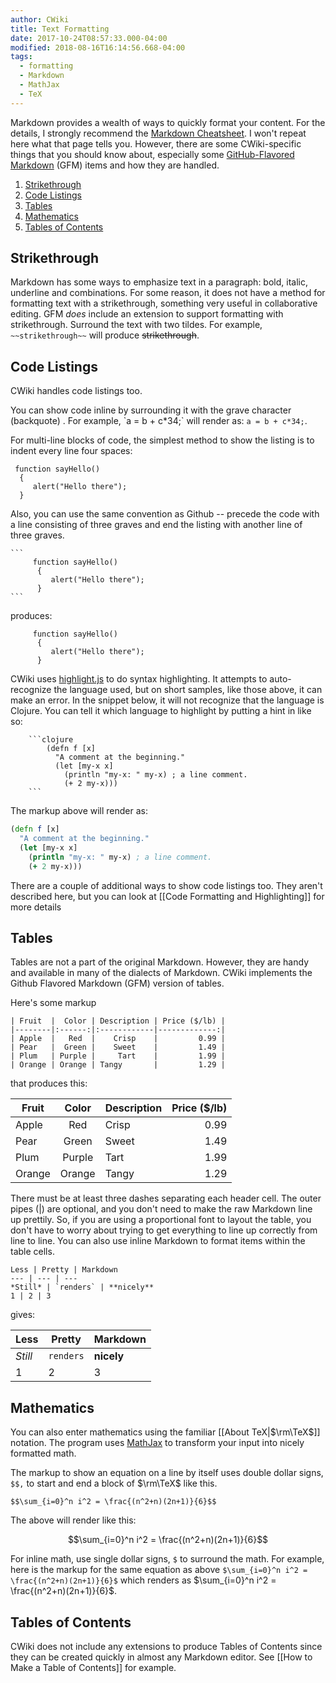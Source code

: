 ```yaml
---
author: CWiki
title: Text Formatting
date: 2017-10-24T08:57:33.000-04:00
modified: 2018-08-16T16:14:56.668-04:00
tags:
  - formatting
  - Markdown
  - MathJax
  - TeX
---
```



Markdown provides a wealth of ways to quickly format your content. For the details, I strongly recommend the [Markdown Cheatsheet](https://github.com/adam-p/markdown-here/wiki/Markdown-Cheatsheet). I won't repeat here what that page tells you. However, there are some CWiki-specific things that you should know about, especially some [GitHub-Flavored Markdown](https://github.github.com/gfm/) (GFM) items and how they are handled.

1. [Strikethrough](#strikethrough)
1. [Code Listings](#code-listings)
2. [Tables](#tables)
3. [Mathematics](#mathematics)
4. [Tables of Contents](#toc)

## Strikethrough <a name="strikethrough"></a> ##

Markdown has some ways to emphasize text in a paragraph: bold, italic, underline and combinations. For some reason, it does not have a method for formatting text with a strikethrough, something very useful in collaborative editing. GFM _does_ include an extension to support formatting with strikethrough. Surround the text with two tildes. For example, `~~strikethrough~~` will produce ~~strikethrough~~.

## Code Listings <a name="code-listings"></a> ##

CWiki handles code listings too. 

You can show code inline by surrounding it with the grave character (backquote) . For example, \`a = b + c*34;\` will render as: `a = b + c*34;`.

For multi-line blocks of code, the simplest method to show the listing is to indent every line four spaces:

     function sayHello()
      {
         alert("Hello there");
      }

 Also, you can use the same convention as Github -- precede the code with a line consisting of three graves and end the listing with another line of three graves. 

    ```
         function sayHello()
          {
             alert("Hello there");
          }
    ```

produces:

```
     function sayHello()
      {
         alert("Hello there");
      }
```

CWiki uses [highlight.js](https://highlightjs.org) to do syntax highlighting. It attempts to auto-recognize the language used, but on short samples, like those above, it can make an error. In the snippet below, it will not recognize that the language is Clojure. You can tell it which language to highlight by putting a hint in like so:

````text
    ```clojure
        (defn f [x]
          "A comment at the beginning."
          (let [my-x x]
            (println "my-x: " my-x) ; a line comment.
            (+ 2 my-x)))
    ```
````

The markup above will render as:

```clojure
(defn f [x]
  "A comment at the beginning."
  (let [my-x x]
    (println "my-x: " my-x) ; a line comment.
    (+ 2 my-x)))
```

There are a couple of additional ways to show code listings too. They aren't described here, but you can look at [[Code Formatting and Highlighting]] for more details

## Tables <a name="tables"></a> ##

Tables are not a part of the original Markdown. However, they are handy and available in many of the dialects of Markdown. CWiki implements the Github Flavored Markdown (GFM) version of tables.

Here's some markup

    | Fruit  |  Color | Description | Price ($/lb) |
    |--------|:------:|:------------|-------------:|
    | Apple  |   Red  |    Crisp    |         0.99 |
    | Pear   |  Green |    Sweet    |         1.49 |
    | Plum   | Purple |     Tart    |         1.99 |
    | Orange | Orange | Tangy       |         1.29 |

that produces this:

| Fruit |  Color | Description | Price ($/lb) |
|-------|:------:|:-----------|-------------:|
| Apple  |   Red  |    Crisp    |         0.99 |
| Pear   |  Green |    Sweet    |         1.49 |
| Plum   | Purple |     Tart    |         1.99 |
| Orange | Orange | Tangy |      1.29 |

There must be at least three dashes separating each header cell. The outer pipes (|) are optional, and you don't need to make the raw Markdown line up prettily. So, if you are using a proportional font to layout the table, you don't have to worry about trying to get everything to line up correctly from line to line. You can also use inline Markdown to format items within the table cells.

    Less | Pretty | Markdown
    --- | --- | ---
    *Still* | `renders` | **nicely**
    1 | 2 | 3

gives:

Less | Pretty | Markdown
--- | --- | ---
*Still* | `renders` | **nicely**
1 | 2 | 3


## Mathematics <a name="mathematics"></a> ##

You can also enter mathematics using the familiar  [[About TeX|$\rm\TeX$]] notation. The program uses [MathJax](https://www.mathjax.org/) to transform your input into nicely formatted math.

The markup to show an equation on a line by itself uses double dollar signs, `$$,` to start and end a block of $\rm\TeX$ like this.

`$$\sum_{i=0}^n i^2 = \frac{(n^2+n)(2n+1)}{6}$$`

The above will render like this:

$$\sum_{i=0}^n i^2 = \frac{(n^2+n)(2n+1)}{6}$$

For inline math, use single dollar signs, `$` to surround the math. For example, here is the markup for the same equation as above `$\sum_{i=0}^n i^2 = \frac{(n^2+n)(2n+1)}{6}$` which renders as $\sum_{i=0}^n i^2 = \frac{(n^2+n)(2n+1)}{6}$.

## Tables of Contents <a name="toc"></a> ##

CWiki does not include any extensions to produce Tables of Contents since they can be created quickly in almost any Markdown editor. See [[How to Make a Table of Contents]] for example.